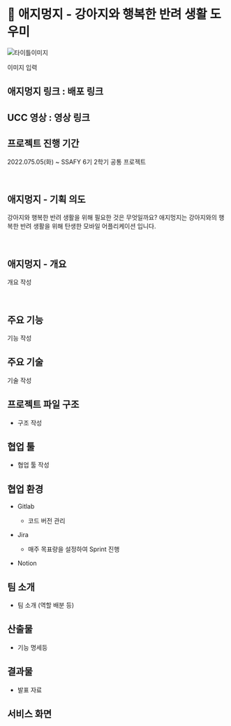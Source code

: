 # :guide_dog: 애지멍지 - 강아지와 행복한 반려 생활 도우미

![타이틀이미지]()

이미지 입력



## 애지멍지 링크 : 배포 링크



## UCC 영상 :  영상 링크





## 프로젝트 진행 기간

2022.075.05(화) ~
SSAFY 6기 2학기 공통 프로젝트

</br>



## 애지멍지 - 기획 의도

강아지와 행복한 반려 생활을 위해 필요한 것은 무엇일까요?
애지멍지는 강아지와의 행복한 반려 생활을 위해 탄생한 모바일 어플리케이션 입니다.

</br>



## 애지멍지 - 개요

개요 작성

</br>



## 주요 기능

기능 작성



## 주요 기술

기술 작성



## 프로젝트 파일 구조

- 구조 작성



## 협업 툴

- 협업 툴 작성



## 협업 환경

- Gitlab
  - 코드 버전 관리

- Jira
  - 매주 목표량을 설정하여 Sprint 진행

- Notion



## 팀 소개

- 팀 소개 (역할 배분 등)





## 산출물

- 기능 명세등



## 결과물

- 발표 자료



## 서비스 화면

